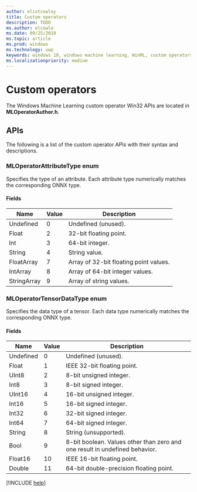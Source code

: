 ```yaml
---
author: eliotcowley
title: Custom operators
description: TODO
ms.author: elcowle
ms.date: 09/25/2018
ms.topic: article
ms.prod: windows
ms.technology: uwp
keywords: windows 10, windows machine learning, WinML, custom operators
ms.localizationpriority: medium
---
```


# Custom operators

The Windows Machine Learning custom operator Win32 APIs are located in **MLOperatorAuthor.h**.

## APIs

The following is a list of the custom operator APIs with their syntax and descriptions.

### MLOperatorAttributeType enum

Specifies the type of an attribute. Each attribute type numerically matches the corresponding ONNX type.

#### Fields

| Name        | Value | Description                            |
|-------------|-------|----------------------------------------|
| Undefined   | 0     | Undefined (unused).                    |
| Float       | 2     | 32-bit floating point.                 |
| Int         | 3     | 64-bit integer.                        |
| String      | 4     | String value.                          |
| FloatArray  | 7     | Array of 32-bit floating point values. |
| IntArray    | 8     | Array of 64-bit integer values.        |
| StringArray | 9     | Array of string values.                |

### MLOperatorTensorDataType enum

Specifies the data type of a tensor. Each data type numerically matches the corresponding ONNX type.

#### Fields

| Name      | Value | Description                             |
|-----------|-------|-----------------------------------------|
| Undefined | 0     | Undefined (unused).                     |
| Float     | 1     | IEEE 32-bit floating point.             |
| UInt8     | 2     | 8-bit unsigned integer.                 |
| Int8      | 3     | 8-bit signed integer.                   |
| UInt16    | 4     | 16-bit unsigned integer.                |
| Int16     | 5     | 16-bit signed integer.                  |
| Int32     | 6     | 32-bit signed integer.                  |
| Int64     | 7     | 64-bit signed integer.                  |
| String    | 8     | String (unsupported).                   |
| Bool      | 9     | 8-bit boolean. Values other than zero and one result in undefined behavior. |
| Float16   | 10    | IEEE 16-bit floating point.             |
| Double    | 11    | 64-bit double-precision floating point. |

[!INCLUDE [help](includes/get-help.md)]